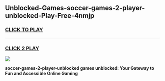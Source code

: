 
## Unblocked-Games-soccer-games-2-player-unblocked-Play-Free-4nmjp
<h3>
<a href="https://premium76.site?title=soccer-games-2-player-unblocked&ref=18A1">CLICK TO PLAY</a></h3>
<hr>

<h3>
<a href="https://premium76.site?title=soccer-games-2-player-unblocked&ref=18A1">CLICK 2 PLAY</a>
  
</h3>

<a href="https://premium76.site?title=soccer-games-2-player-unblocked&ref=18A1"><img src="https://clearcache.store/games.png"></a>


**soccer-games-2-player-unblocked games unblocked: Your Gateway to Fun and Accessible Online Gaming**

